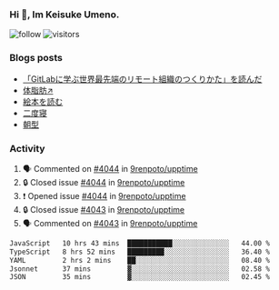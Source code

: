 ### Hi 👋, Im Keisuke Umeno.

<!--
**9renpoto/9renpoto** is a ✨ _special_ ✨ repository because its `README.md` (this file) appears on your GitHub profile.

Here are some ideas to get you started:

- 🔭 I’m currently working on ...
- 🌱 I’m currently learning ...
- 👯 I’m looking to collaborate on ...
- 🤔 I’m looking for help with ...
- 💬 Ask me about ...
- 📫 How to reach me: ...
- 😄 Pronouns: ...
- ⚡ Fun fact: ...
-->

![follow](https://img.shields.io/github/followers/9renpoto?label=Follow&style=social)
![visitors](https://komarev.com/ghpvc/?username=9renpoto&label=Profile%20views&color=0e75b6&style=flat)

### Blogs posts

<!-- BLOG-POST-LIST:START -->
- [「GitLabに学ぶ世界最先端のリモート組織のつくりかた」を読んだ](https://9renpoto.win/entry/2024/09/10/remote_organization)
- [体脂肪↗](https://9renpoto.win/entry/2024/08/12/gaining_fat)
- [絵本を読む](https://9renpoto.win/entry/2024/07/26/picture_book)
- [二度寝](https://9renpoto.win/entry/2024/07/18/going_back_to_sleep)
- [朝型](https://9renpoto.win/entry/2024/05/29/im-an-early)
<!-- BLOG-POST-LIST:END -->

### Activity

<!--START_SECTION:activity-->
1. 🗣 Commented on [#4044](https://github.com/9renpoto/upptime/issues/4044#issuecomment-2450633643) in [9renpoto/upptime](https://github.com/9renpoto/upptime)
2. 🔒 Closed issue [#4044](https://github.com/9renpoto/upptime/issues/4044) in [9renpoto/upptime](https://github.com/9renpoto/upptime)
3. ❗ Opened issue [#4044](https://github.com/9renpoto/upptime/issues/4044) in [9renpoto/upptime](https://github.com/9renpoto/upptime)
4. 🔒 Closed issue [#4043](https://github.com/9renpoto/upptime/issues/4043) in [9renpoto/upptime](https://github.com/9renpoto/upptime)
5. 🗣 Commented on [#4043](https://github.com/9renpoto/upptime/issues/4043#issuecomment-2450501989) in [9renpoto/upptime](https://github.com/9renpoto/upptime)
<!--END_SECTION:activity-->

<!--START_SECTION:waka-->

```txt
JavaScript   10 hrs 43 mins  ███████████░░░░░░░░░░░░░░   44.00 %
TypeScript   8 hrs 52 mins   █████████░░░░░░░░░░░░░░░░   36.40 %
YAML         2 hrs 2 mins    ██░░░░░░░░░░░░░░░░░░░░░░░   08.40 %
Jsonnet      37 mins         ▓░░░░░░░░░░░░░░░░░░░░░░░░   02.58 %
JSON         35 mins         ▓░░░░░░░░░░░░░░░░░░░░░░░░   02.45 %
```

<!--END_SECTION:waka-->
